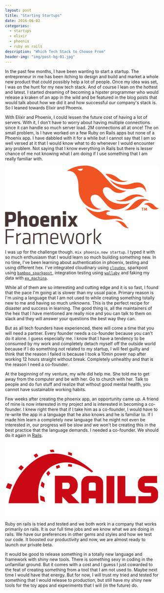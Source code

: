 ```yaml
---
layout: post
title: "Starting Startups"
date: 2016-06-02
categories:
  - startups
  - elixir
  - phoenix
  - ruby on rails
description: "Which Tech Stack to Choose From"
header-img: "img/post-bg-01.jpg"
---
```


In the past few months, I have been wanting to start a startup. The entrepreneur
in me has been itching to design and build and market a whole new product that
could possibly help a lot of people. Once my idea was set, I was on the hunt for
my new tech stack. And of course I lean on the hottest and latest. I started
dreaming of becoming a hipster programmer who would release a kraken of an app
in the wild and be featured in the blog posts that would talk about how we did
it and how successful our company's stack is. So I leaned towards Elixir and
Phoenix.

With Elixir and Phoenix, I could lessen the future cost of having a lot of
servers. With it, I don't have to worry about having multiple connections since
it can handle so much server load. 2M connections all at once! The on small
problem, is I have worked on a few Ruby on Rails apps but none of a Phoenix app.
I have dabbled with it for a while but I cannot say that I am so well versed at
it that I would know what to do whenever I would encounter any problem. Not
saying that I know everything in Rails but there is lesser chance of me not
knowing what I am doing if I use something that I am really familiar with.

![phoenix-framework](/img/posts/phoenixframework-logo.png)

I was up for the challenge though. `mix phoenix.new startup`. I typed it with so
much enthusiasm that I would learn so much building something new. In no time, I've
been learning about authentication in phoenix, testing and using different hex. I've
integrated cloudinary using [`cloudex`](https://github.com/smeevil/cloudex), sparkpost
using [`bamboo_sparkpost`](https://github.com/andrewtimberlake/bamboo_sparkpost),
integration testing using [`wallaby`](https://github.com/keathley/wallaby) and
faking my data with [`ex_machina`](https://github.com/thoughtbot/ex_machina).

While all of them are so interesting and cutting edge and it is so fast, I
found that the pace I'm going at is slower than my usual pace. Primary reason is
I'm using a language that I am not used to while creating something totally new
to me and having so much unknowns. This is the perfect recipe for disaster and success
in learning. The good thing is, all the maintainers of the hex that I have mentioned are
really nice and you can talk to them on slack and they will answer your questions
the best way they can.

But as all tech founders have experienced, there will come a time that you will
need a partner. Every founder needs a co-founder because you can't do it alone. I guess
especially me. I know that I have a tendency to be consumed by my work and completely
detach myself off the outside world because if I do something not related to
my startup, I will feel guilty and think that the reason I failed is because I
took a 10min power nap after working 12 hours straight without break. Completely
unhealthy and that is the reason I need a co-founder.

At the beginning of my venture, my wife did help me. She told me to get away from
the computer and be with her. Go to church with her. Talk to people and do
fun stuff and realize that without good mental health, you cannot have sustainable
working habits.

Few weeks after creating the phoenix app, an opportunity came up. A friend of mine
is now interested in my project and is interested in becoming a co-founder. I knew
right there that if I take him as a co-founder, I would have to re-write the app
in a language that he also knows and he is familiar to. If I made him learn a
completely new language that he might not even be interested in, our progress will be
slow and we won't be creating this in the best practice that the language demands.
I needed a co-founder. We should do it again in [Rails](http://rubyonrails.org/).

![ruby-on-rails](/img/posts/rails-logo.png)

Ruby on rails is tried and tested and we both work in a company that works primarily
on rails. It is our full time jobs and we know what we are doing in rails. We
have our preferences in other gems and styles and how we test our code. It boosted our
productivity and now, we are almost ready to launch our private beta.

It would be good to release something in a totally new language and framework with
shiny new tools. There is something sexy in coding in the unfamiliar ground. But it
comes with a cost and I guess I just cowarded to the feat of creating something from
a tool that I am not used to. Maybe next time I would have that energy. But for now,
I will trust my tried and tested for something that I would release to production, but
still have my shiny new tools for the toy apps and experiments that I will (in the
future) do.
